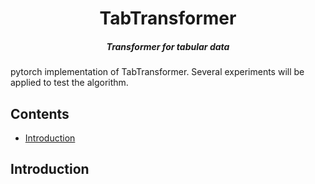 
<h1 align="center">TabTransformer</h1>
<h5 align="center">Transformer for tabular data</h5>

pytorch implementation of TabTransformer. Several experiments will be applied to test the algorithm.  

## Contents

- [Introduction](#introduction)

## Introduction

